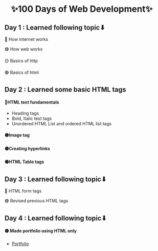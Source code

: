 <h1 align="center" >✨100 Days of Web Development✨</h1>


## Day 1 : Learned following topic⬇
🔴 How internet works

🟣 How web works

🟡 Basics of http

🟢 Basics of html

## Day 2 : Learned some basic HTML tags
#### 🔴HTML text fundamentals
* Heading tags
* Bold, Italic text tags
* Unordered HTML List and ordered HTML list tags


#### 🟣Image tag

#### 🟡Creating hyperlinks 

#### 🟢HTML Table tags

## Day 3 : Learned following topic⬇
🔴 HTML form tags

🟣 Revised previous HTML tags 

## Day 4 : Learned following topic⬇
#### 🟡 Made portfolio using HTML only
* [Portfolio](https://github.com/Dhara3078/100Days_of_WEB_DEV/tree/main/CV%20only%20using%20HTML)


